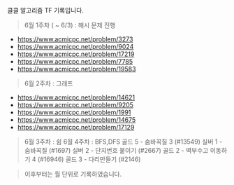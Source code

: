 클클 알고리즘 TF 기록입니다.

> 6월 1주차 ( ~ 6/3) : 해시 문제 진행
- https://www.acmicpc.net/problem/3273
- https://www.acmicpc.net/problem/9024
- https://www.acmicpc.net/problem/17219
- https://www.acmicpc.net/problem/7785
- https://www.acmicpc.net/problem/19583

> 6월 2주차 : 그래프
- https://www.acmicpc.net/problem/14621
- https://www.acmicpc.net/problem/9205
- https://www.acmicpc.net/problem/1991
- https://www.acmicpc.net/problem/14675
- https://www.acmicpc.net/problem/17129

> 6월 3주차 : 쉼
> 6월 4주차 : BFS,DFS
골드 5 - 숨바꼭질 3 (#13549)
실버 1 - 숨바꼭질 (#1697)
실버 2 - 단지번호 붙이기 (#2667)
골드 2 - 벽부수고 이동하기 4 (#16946)
골드 3 - 다리만들기 (#2146)

> 이후부터는 월 단위로 기록하였습니다.